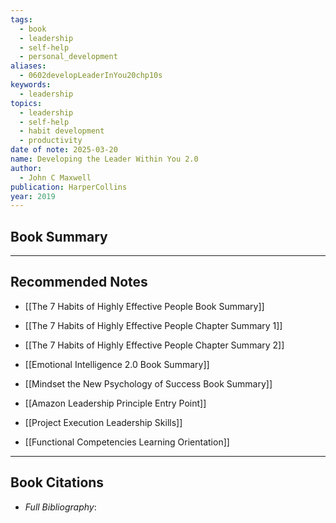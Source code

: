 ```yaml
---
tags:
  - book
  - leadership
  - self-help
  - personal_development
aliases:
  - 0602developLeaderInYou20chp10s
keywords:
  - leadership
topics:
  - leadership
  - self-help
  - habit development
  - productivity
date of note: 2025-03-20
name: Developing the Leader Within You 2.0
author:
  - John C Maxwell
publication: HarperCollins
year: 2019
---
```


## Book Summary










-----------
##  Recommended Notes

- [[The 7 Habits of Highly Effective People Book Summary]]
- [[The 7 Habits of Highly Effective People Chapter Summary 1]]
- [[The 7 Habits of Highly Effective People Chapter Summary 2]]
- [[Emotional Intelligence 2.0 Book Summary]]
- [[Mindset the New Psychology of Success Book Summary]]


- [[Amazon Leadership Principle Entry Point]]
- [[Project Execution Leadership Skills]]
- [[Functional Competencies Learning Orientation]]



----------
## Book Citations

- *Full Bibliography*:


